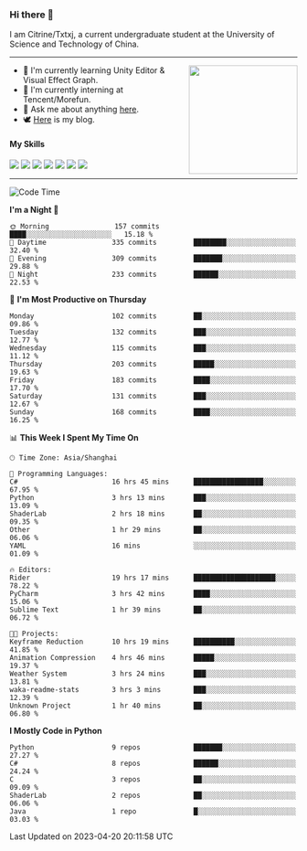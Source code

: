 ### Hi there 👋

I am Citrine/Txtxj, a current undergraduate student at the University of Science and Technology of China.

---

<img align="right" height="190" src="http://github-profile-summary-cards.vercel.app/api/cards/stats?username=txtxj&theme=vue">

- 🌱 I'm currently learning Unity Editor & Visual Effect Graph.
- 🐶 I'm currently interning at Tencent/Morefun.
- 💬 Ask me about anything [here](https://github.com/txtxj/txtxj/issues).
- 🕊️ [Here](https://txtxj.top) is my blog.

#### My Skills

![](https://img.shields.io/badge/C%23-239120?logo=csharp&logoColor=fff)
![](https://img.shields.io/badge/Unity-000000?logo=unity&logoColor=fff)
![](https://img.shields.io/badge/Python-3e74a2?logo=python&logoColor=fff)
![](https://img.shields.io/badge/C++-65318e?logo=cplusplus&logoColor=fff)
![](https://img.shields.io/badge/C-5654a2?logo=c&logoColor=fff)
![](https://img.shields.io/badge/Blender-f5792a?logo=blender&logoColor=fff)
![](https://img.shields.io/badge/SQL-cc2927?logo=microsoftsqlserver&logoColor=fff)

---

<!--START_SECTION:waka-->
![Code Time](http://img.shields.io/badge/Code%20Time-810%20hrs%2030%20mins-blue)

**I'm a Night 🦉** 

```text
🌞 Morning                157 commits         ████░░░░░░░░░░░░░░░░░░░░░   15.18 % 
🌆 Daytime                335 commits         ████████░░░░░░░░░░░░░░░░░   32.40 % 
🌃 Evening                309 commits         ███████░░░░░░░░░░░░░░░░░░   29.88 % 
🌙 Night                  233 commits         ██████░░░░░░░░░░░░░░░░░░░   22.53 % 
```
📅 **I'm Most Productive on Thursday** 

```text
Monday                   102 commits         ██░░░░░░░░░░░░░░░░░░░░░░░   09.86 % 
Tuesday                  132 commits         ███░░░░░░░░░░░░░░░░░░░░░░   12.77 % 
Wednesday                115 commits         ███░░░░░░░░░░░░░░░░░░░░░░   11.12 % 
Thursday                 203 commits         █████░░░░░░░░░░░░░░░░░░░░   19.63 % 
Friday                   183 commits         ████░░░░░░░░░░░░░░░░░░░░░   17.70 % 
Saturday                 131 commits         ███░░░░░░░░░░░░░░░░░░░░░░   12.67 % 
Sunday                   168 commits         ████░░░░░░░░░░░░░░░░░░░░░   16.25 % 
```


📊 **This Week I Spent My Time On** 

```text
🕑︎ Time Zone: Asia/Shanghai

💬 Programming Languages: 
C#                       16 hrs 45 mins      █████████████████░░░░░░░░   67.95 % 
Python                   3 hrs 13 mins       ███░░░░░░░░░░░░░░░░░░░░░░   13.09 % 
ShaderLab                2 hrs 18 mins       ██░░░░░░░░░░░░░░░░░░░░░░░   09.35 % 
Other                    1 hr 29 mins        ██░░░░░░░░░░░░░░░░░░░░░░░   06.06 % 
YAML                     16 mins             ░░░░░░░░░░░░░░░░░░░░░░░░░   01.09 % 

🔥 Editors: 
Rider                    19 hrs 17 mins      ████████████████████░░░░░   78.22 % 
PyCharm                  3 hrs 42 mins       ████░░░░░░░░░░░░░░░░░░░░░   15.06 % 
Sublime Text             1 hr 39 mins        ██░░░░░░░░░░░░░░░░░░░░░░░   06.72 % 

🐱‍💻 Projects: 
Keyframe Reduction       10 hrs 19 mins      ██████████░░░░░░░░░░░░░░░   41.85 % 
Animation Compression    4 hrs 46 mins       █████░░░░░░░░░░░░░░░░░░░░   19.37 % 
Weather System           3 hrs 24 mins       ███░░░░░░░░░░░░░░░░░░░░░░   13.81 % 
waka-readme-stats        3 hrs 3 mins        ███░░░░░░░░░░░░░░░░░░░░░░   12.39 % 
Unknown Project          1 hr 40 mins        ██░░░░░░░░░░░░░░░░░░░░░░░   06.80 % 
```

**I Mostly Code in Python** 

```text
Python                   9 repos             ███████░░░░░░░░░░░░░░░░░░   27.27 % 
C#                       8 repos             ██████░░░░░░░░░░░░░░░░░░░   24.24 % 
C                        3 repos             ██░░░░░░░░░░░░░░░░░░░░░░░   09.09 % 
ShaderLab                2 repos             ██░░░░░░░░░░░░░░░░░░░░░░░   06.06 % 
Java                     1 repo              █░░░░░░░░░░░░░░░░░░░░░░░░   03.03 % 
```




 Last Updated on 2023-04-20 20:11:58 UTC
<!--END_SECTION:waka-->
